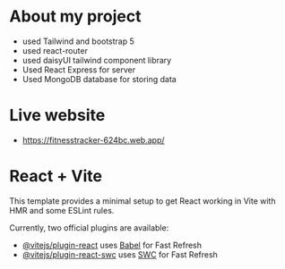 
# About my project

- used Tailwind and bootstrap 5
- used  react-router
- used daisyUI tailwind component library
- Used React Express for server
- Used MongoDB database for storing data


# Live website
 - https://fitnesstracker-624bc.web.app/





# React + Vite

This template provides a minimal setup to get React working in Vite with HMR and some ESLint rules.

Currently, two official plugins are available:

- [@vitejs/plugin-react](https://github.com/vitejs/vite-plugin-react/blob/main/packages/plugin-react/README.md) uses [Babel](https://babeljs.io/) for Fast Refresh
- [@vitejs/plugin-react-swc](https://github.com/vitejs/vite-plugin-react-swc) uses [SWC](https://swc.rs/) for Fast Refresh
